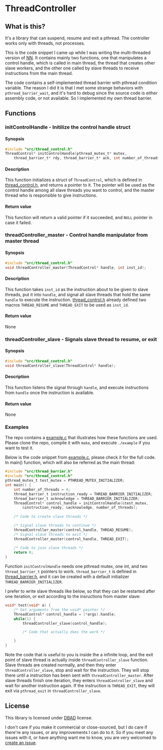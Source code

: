 # ThreadController

## What is this?

It's a library that can suspend, resume and exit a pthread. The controller works only with threads, not processes.

This is the code snippet I came up while I was writing the multi-threaded version of [NN](https://github.com/bravo-t/NN). It contains mainly two functions, one that manipulates a control handle, which is called in main thread, the thread that creates other slave workers, and the other one called by slave threads to receive instructions from the main thread.

The code contains a self-implemented thread barrier with pthread condition variable. The reason I did it is that I met some strange behaviors with `pthread_barrier_wait`, and it's hard to debug since the source code is either assembly code, or not available. So I implemented my own thread barrier.

## Functions
### initControlHandle - Initilize the control handle struct
#### Synopsis
```c
#include "src/thread_control.h"
ThreadControl* initControlHandle(pthread_mutex_t* mutex, 
	thread_barrier_t* rdy, thread_barrier_t* ack, int number_of_threads);
```
#### Description
This function initializes a struct of `ThreadControl`, which is defined in [thread_control.h](src/thread_control.h), and returns a pointer to it. The pointer will be used as the control handle among all slave threads you want to control, and the master thread who is responsible to give instructions.
#### Return value
This function will return a valid pointer if it succeeded, and `NULL` pointer in case it failed.
### threadController_master - Control handle manipulator from master thread
#### Synopsis
```c
#include "src/thread_control.h"
void threadController_master(ThreadControl* handle, int inst_id);
```
#### Description
This function takes `inst_id` as the instruction about to be given to slave threads, put it into `handle`, and signal all slave threads that hold the same `handle` to execute the instruction. [thread_control.h](src/thread_control.h) already defined two macros `THREAD_RESUME` and `THREAD_EXIT` to be used as `inst_id`.
#### Return value
None
### threadController_slave - Signals slave thread to resume, or exit
#### Synopsis
```c
#include "src/thread_control.h"
void threadController_slave(ThreadControl* handle);
```
#### Description
This function listens the signal through `handle`, and execute instructions from `handle` once the instruction is available.
#### Return value
None
### Examples
The repo contains a [example.c](example.c) that illustrates how these functions are used. Please clone the repo, compile it with `make`, and execute `./example` if you want to test it.

Below is the code snippet from [example.c](example.c), please check it for the full code. 
In main() function, which will also be referred as the main thread:
```c
#include "src/thread_barrier.h"
#include "src/thread_control.h"
pthread_mutex_t test_mutex = PTHREAD_MUTEX_INITIALIZER;
int main() {
    int number_of_threads = 4;
    thread_barrier_t instruction_ready = THREAD_BARRIER_INITIALIZER;
    thread_barrier_t acknowledge = THREAD_BARRIER_INITIALIZER;
    ThreadControl* control_handle = initControlHandle(&test_mutex, 
    	&instruction_ready, &acknowledge, number_of_threads);
    
    /* Code to create slave threads */

    /* Signal slave threads to continue */
    threadController_master(control_handle, THREAD_RESUME);
    /* Signal slave threads to exit */
    threadController_master(control_handle, THREAD_EXIT);
    
    /* Code to join slave threads */
    return 0;
}
```
Function `initControlHandle` needs one pthread mutex, one int, and two `thread_barrier_t` pointers to work. `thread_barrier_t` is defined in [thread_barrier.h](src/thread_barrier.h), and it can be created with a default initializer `THREAD_BARRIER_INITIALIZER`. 

I prefer to write slave threads like below, so that they can be restarted after one iteration, or exit according to the insructions from master slave:
```c
void* test(void* a) {
    /* Get arguments from the void* pointer */
    ThreadControl* control_handle = (*args).handle;
    while(1) {
        threadController_slave(control_handle);

        /* Code that actually does the work */

    }
}
```
Note the code that is useful to you is inside the a infinite loop, and the exit point of slave thread is actually inside `threadController_slave` function. 
Slave threads are created normally, and then they enter `threadController_slave`, stop and wait for the instruction. They will stop there until a instruction has been sent with `threadController_master`. After slave threads finish one iteration, they enters `threadController_slave` and wait for another instruction again. If the instruction is `THREAD_EXIT`, they will exit via `pthread_exit` in `threadController_slave`.

## License

This library is licensed under [DBAD](LICENSE.md) license. 

I don't care if you make it commercial or close-sourced, but I do care if there're any issues, or any improvements I can do to it. So if you meet any issues with it, or have anything want me to know, you are very welcomed to [create an issue](https://github.com/bravo-t/ThreadController/issues/new).

